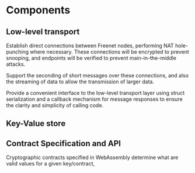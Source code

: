 # Components

## Low-level transport

Establish direct connections between Freenet nodes, performing NAT hole-punching where
necessary. These connections will be encrypted to prevent snooping, and endpoints will be
verified to prevent main-in-the-middle attacks. 

Support the seconding of short messages over these connections, and also the streaming
of data to allow the transmission of larger data.

Provide a convenient interface to the low-level transport layer using struct serialization
and a callback mechanism for message responses to ensure the clarity and simplicity of
calling code.

## Key-Value store



## Contract Specification and API

Cryptographic contracts specified in WebAssembly determine what are valid values for
a given key/contract, 
